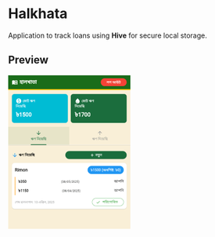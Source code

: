 # Halkhata
Application to track loans using **Hive** for secure local storage.

## Preview


![Halkhata](assets/halkhata.gif)


